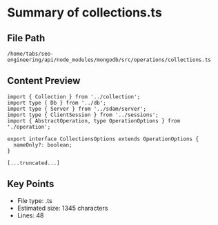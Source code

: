 # Summary of collections.ts
  
## File Path
`/home/tabs/seo-engineering/api/node_modules/mongodb/src/operations/collections.ts`

## Content Preview
```
import { Collection } from '../collection';
import type { Db } from '../db';
import type { Server } from '../sdam/server';
import type { ClientSession } from '../sessions';
import { AbstractOperation, type OperationOptions } from './operation';

export interface CollectionsOptions extends OperationOptions {
  nameOnly?: boolean;
}

[...truncated...]
```

## Key Points
- File type: .ts
- Estimated size: 1345 characters
- Lines: 48
